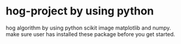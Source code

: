 # hog-project by using python
hog algorithm by using python scikit image matplotlib and numpy.<br/>
make sure user has installed these package before you get started.

